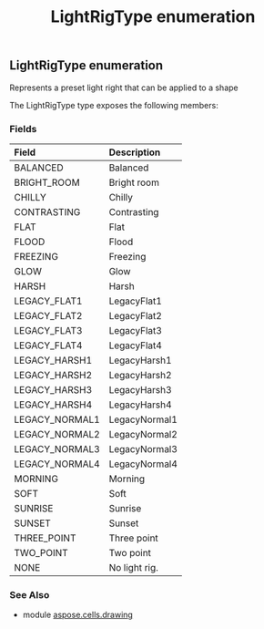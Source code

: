 ﻿---
title: LightRigType enumeration
second_title: Aspose.Cells for Python via .NET API References
description: 
type: docs
weight: 920
url: /aspose.cells.drawing/lightrigtype/
is_root: false
---

## LightRigType enumeration

Represents a preset light right that can be applied to a shape



The LightRigType type exposes the following members:

### Fields
| Field | Description |
| :- | :- |
| BALANCED | Balanced |
| BRIGHT_ROOM | Bright room |
| CHILLY | Chilly |
| CONTRASTING | Contrasting |
| FLAT | Flat |
| FLOOD | Flood |
| FREEZING | Freezing |
| GLOW | Glow |
| HARSH | Harsh |
| LEGACY_FLAT1 | LegacyFlat1 |
| LEGACY_FLAT2 | LegacyFlat2 |
| LEGACY_FLAT3 | LegacyFlat3 |
| LEGACY_FLAT4 | LegacyFlat4 |
| LEGACY_HARSH1 | LegacyHarsh1 |
| LEGACY_HARSH2 | LegacyHarsh2 |
| LEGACY_HARSH3 | LegacyHarsh3 |
| LEGACY_HARSH4 | LegacyHarsh4 |
| LEGACY_NORMAL1 | LegacyNormal1 |
| LEGACY_NORMAL2 | LegacyNormal2 |
| LEGACY_NORMAL3 | LegacyNormal3 |
| LEGACY_NORMAL4 | LegacyNormal4 |
| MORNING | Morning |
| SOFT | Soft |
| SUNRISE | Sunrise |
| SUNSET | Sunset |
| THREE_POINT | Three point |
| TWO_POINT | Two point |
| NONE | No light rig. |



### See Also
* module [aspose.cells.drawing](..)
